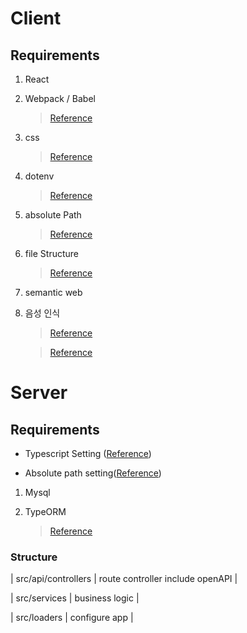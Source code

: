 # Client

## Requirements

1. React
2. Webpack / Babel
   > [Reference](https://www.valentinog.com/blog/babel/)
3. css
   > [Reference](https://webpack.js.org/loaders/sass-loader/)
4. dotenv
   > [Reference](https://stackoverflow.com/questions/59243719/setting-up-env-variables-without-create-react-app)
5. absolute Path
   > [Reference](https://im-developer.tistory.com/186)
6. file Structure
   > [Reference](https://ui.toast.com/weekly-pick/ko_20200213/)
7. semantic web

8. 음성 인식

   > [Reference](https://github.com/mdn/web-speech-api/blob/master/speech-color-changer/script.js)

   > [Reference](https://medium.com/@amanda.k.hussey/a-basic-tutorial-on-how-to-incorporate-speech-recognition-with-react-6dff9763cea5)

# Server

## Requirements

- Typescript Setting ([Reference](https://khalilstemmler.com/blogs/typescript/node-starter-project/))

- Absolute path setting([Reference](https://dev.to/larswaechter/path-aliases-with-typescript-in-nodejs-4353))

1. Mysql

2. TypeORM
   > [Reference](https://typeorm.io/#/connection)

### Structure

| src/api/controllers | route controller include openAPI |

| src/services | business logic |

| src/loaders | configure app |
